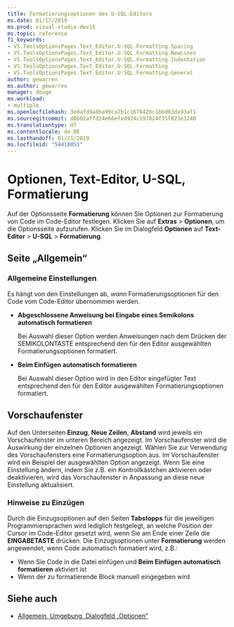 ```yaml
---
title: Formatierungsoptionen des U-SQL-Editors
ms.date: 01/17/2019
ms.prod: visual-studio-dev15
ms.topic: reference
f1_keywords:
- VS.ToolsOptionsPages.Text_Editor.U-SQL.Formatting.Spacing
- VS.ToolsOptionsPages.Text_Editor.U-SQL.Formatting.NewLines
- VS.ToolsOptionsPages.Text_Editor.U-SQL.Formatting.Indentation
- VS.ToolsOptionsPages.Text_Editor.U-SQL.Formatting
- VS.ToolsOptionsPages.Text_Editor.U-SQL.Formatting.General
author: gewarren
ms.author: gewarren
manager: douge
ms.workload:
- multiple
ms.openlocfilehash: 3e0afd9a8ba99ca7b1c167042bc1bbd03da93af1
ms.sourcegitcommit: d0b02affd24e66efed924c197824f35f823e3240
ms.translationtype: HT
ms.contentlocale: de-DE
ms.lasthandoff: 01/21/2019
ms.locfileid: "54418051"
---
```

# <a name="options-text-editor-u-sql-formatting"></a>Optionen, Text-Editor, U-SQL, Formatierung

Auf der Optionsseite **Formatierung** können Sie Optionen zur Formatierung von Code im Code-Editor festlegen. Klicken Sie auf **Extras** > **Optionen**, um die Optionsseite aufzurufen. Klicken Sie im Dialogfeld **Optionen** auf **Text-Editor** > **U-SQL** > **Formatierung**.

## <a name="general-page"></a>Seite „Allgemein“

### <a name="general-settings"></a>Allgemeine Einstellungen

Es hängt von den Einstellungen ab, *wann* Formatierungsoptionen für den Code vom Code-Editor übernommen werden.

- **Abgeschlossene Anweisung bei Eingabe eines Semikolons automatisch formatieren**

   Bei Auswahl dieser Option werden Anweisungen nach dem Drücken der SEMIKOLONTASTE entsprechend den für den Editor ausgewählten Formatierungsoptionen formatiert.

- **Beim Einfügen automatisch formatieren**

   Bei Auswahl dieser Option wird in den Editor eingefügter Text entsprechend den für den Editor ausgewählten Formatierungsoptionen formatiert.

## <a name="preview-windows"></a>Vorschaufenster

Auf den Unterseiten **Einzug**, **Neue Zeilen**, **Abstand** wird jeweils ein Vorschaufenster im unteren Bereich angezeigt. Im Vorschaufenster wird die Auswirkung der einzelnen Optionen angezeigt. Wählen Sie zur Verwendung des Vorschaufensters eine Formatierungsoption aus. Im Vorschaufenster wird ein Beispiel der ausgewählten Option angezeigt. Wenn Sie eine Einstellung ändern, indem Sie z.B. ein Kontrollkästchen aktivieren oder deaktivieren, wird das Vorschaufenster in Anpassung an diese neue Einstellung aktualisiert.

### <a name="indentation-remarks"></a>Hinweise zu Einzügen

Durch die Einzugsoptionen auf den Seiten **Tabstopps** für die jeweiligen Programmiersprachen wird lediglich festgelegt, an welche Position der Cursor im Code-Editor gesetzt wird, wenn Sie am Ende einer Zeile die **EINGABETASTE** drücken. Die Einzugsoptionen unter **Formatierung** werden angewendet, wenn Code automatisch formatiert wird, z.B.:

- Wenn Sie Code in die Datei einfügen und **Beim Einfügen automatisch formatieren** aktiviert ist
- Wenn der zu formatierende Block manuell eingegeben wird

## <a name="see-also"></a>Siehe auch

- [Allgemein, Umgebung, Dialogfeld „Optionen“](../../ide/reference/general-environment-options-dialog-box.md)